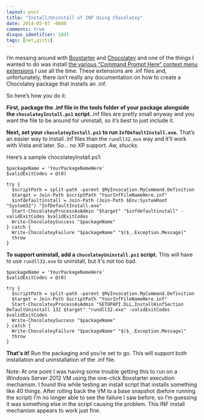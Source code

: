 ```yaml
---
layout: post
title: "Install/Uninstall of INF Using Chocolatey"
date: 2014-05-07 -0800
comments: true
disqus_identifier: 1841
tags: [net,gists]
---
```

I’m messing around with [Boxstarter](http://boxstarter.org/) and
[Chocolatey](http://chocolatey.org/) and one of the things I wanted to
do was install [the various “Command Prompt Here” context menu
extensions](http://app.paraesthesia.com/CommandPromptHere/) I use all the time. These
extensions are .inf files and, unfortunately, there isn’t really any
documentation on how to create a Chocolatey package that installs an
.inf.

So here’s how you do it:

**First, package the .inf file in the tools folder of your package
alongside the `chocolateyInstall.ps1` script.**.inf files are pretty
small anyway and you want the file to be around for uninstall, so it’s
best to just include it.

**Next, set your `chocolateyInstall.ps1` to run
`InfDefaultInstall.exe`.** That’s an easier way to install .inf files
than the `rundll32.exe` way and it’ll work with Vista and later. So… no
XP support. *Aw, shucks.*

Here’s a sample chocolateyInstall.ps1:

    $packageName = 'YourPackageNameHere'
    $validExitCodes = @(0)

    try {
      $scriptPath = split-path -parent $MyInvocation.MyCommand.Definition
      $target = Join-Path $scriptPath "YourInfFileNameHere.inf"
      $infdefaultinstall = Join-Path (Join-Path $Env:SystemRoot "System32") "InfDefaultInstall.exe"
      Start-ChocolateyProcessAsAdmin "$target" "$infdefaultinstall" -validExitCodes $validExitCodes
      Write-ChocolateySuccess "$packageName"
    } catch {
      Write-ChocolateyFailure "$packageName" "$($_.Exception.Message)"
      throw
    }

**To support uninstall, add a `chocolateyUninstall.ps1` script.** This
will have to use `rundll32.exe` to uninstall, but it's not too bad.

    $packageName = 'YourPackageNameHere'
    $validExitCodes = @(0)

    try {
      $scriptPath = split-path -parent $MyInvocation.MyCommand.Definition
      $target = Join-Path $scriptPath "YourInfFileNameHere.inf"
      Start-ChocolateyProcessAsAdmin "SETUPAPI.DLL,InstallHinfSection DefaultUninstall 132 $target" "rundll32.exe" -validExitCodes $validExitCodes
      Write-ChocolateySuccess "$packageName"
    } catch {
      Write-ChocolateyFailure "$packageName" "$($_.Exception.Message)"
      throw
    }

**That's it!** Run the packaging and you’re set to go. This will support
both installation and uninstallation of the .inf file.

Note: At one point I was having some trouble getting this to run on a
Windows Server 2012 VM using the one-click Boxstarter execution
mechanism. I found this while testing an install script that installs
something like 40 things. After rolling back the VM to a base snapshot
(before running the script) I’m no longer able to see the failure I saw
before, so I’m guessing it was something else in the script causing the
problem. This INF install mechanism appears to work just fine.

